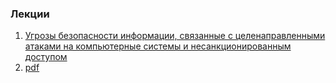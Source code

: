 ### Лекции

1. [Угрозы безопасности информации, связанные с целенаправленными атаками на компьютерные системы и несанкционированным доступом](../pk24_ta.svg) 
2. [pdf](./pk24_ta.pdf)
